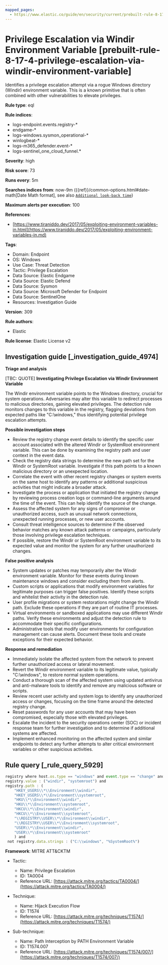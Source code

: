 ```yaml
---
mapped_pages:
  - https://www.elastic.co/guide/en/security/current/prebuilt-rule-8-17-4-privilege-escalation-via-windir-environment-variable.html
---
```


# Privilege Escalation via Windir Environment Variable [prebuilt-rule-8-17-4-privilege-escalation-via-windir-environment-variable]

Identifies a privilege escalation attempt via a rogue Windows directory (Windir) environment variable. This is a known primitive that is often combined with other vulnerabilities to elevate privileges.

**Rule type**: eql

**Rule indices**:

* logs-endpoint.events.registry-*
* endgame-*
* logs-windows.sysmon_operational-*
* winlogbeat-*
* logs-m365_defender.event-*
* logs-sentinel_one_cloud_funnel.*

**Severity**: high

**Risk score**: 73

**Runs every**: 5m

**Searches indices from**: now-9m ({{ref}}/common-options.html#date-math[Date Math format], see also [`Additional look-back time`](docs-content://solutions/security/detect-and-alert/create-detection-rule.md#rule-schedule))

**Maximum alerts per execution**: 100

**References**:

* [https://www.tiraniddo.dev/2017/05/exploiting-environment-variables-in.html](https://www.tiraniddo.dev/2017/05/exploiting-environment-variables-in.md)

**Tags**:

* Domain: Endpoint
* OS: Windows
* Use Case: Threat Detection
* Tactic: Privilege Escalation
* Data Source: Elastic Endgame
* Data Source: Elastic Defend
* Data Source: Sysmon
* Data Source: Microsoft Defender for Endpoint
* Data Source: SentinelOne
* Resources: Investigation Guide

**Version**: 309

**Rule authors**:

* Elastic

**Rule license**: Elastic License v2

## Investigation guide [_investigation_guide_4974]

**Triage and analysis**

[TBC: QUOTE]
**Investigating Privilege Escalation via Windir Environment Variable**

The Windir environment variable points to the Windows directory, crucial for system operations. Adversaries may alter this variable to redirect processes to malicious directories, gaining elevated privileges. The detection rule monitors changes to this variable in the registry, flagging deviations from expected paths like "C:\windows," thus identifying potential privilege escalation attempts.

**Possible investigation steps**

* Review the registry change event details to identify the specific user account associated with the altered Windir or SystemRoot environment variable. This can be done by examining the registry path and user context in the event data.
* Check the registry data strings to determine the new path set for the Windir or SystemRoot variable. Investigate if this path points to a known malicious directory or an unexpected location.
* Correlate the event with other recent registry changes or system events on the same host to identify any patterns or additional suspicious activities that might indicate a broader attack.
* Investigate the process or application that initiated the registry change by reviewing process creation logs or command-line arguments around the time of the event. This can help identify the source of the change.
* Assess the affected system for any signs of compromise or unauthorized access, such as unusual network connections, unexpected running processes, or new user accounts.
* Consult threat intelligence sources to determine if the observed behavior matches any known attack patterns or campaigns, particularly those involving privilege escalation techniques.
* If possible, restore the Windir or SystemRoot environment variable to its expected value and monitor the system for any further unauthorized changes.

**False positive analysis**

* System updates or patches may temporarily alter the Windir environment variable. Monitor for these events during known maintenance windows and consider excluding them from alerts.
* Custom scripts or applications that modify environment variables for legitimate purposes can trigger false positives. Identify these scripts and whitelist their activity in the detection rule.
* User profile migrations or system restorations might change the Windir path. Exclude these operations if they are part of routine IT processes.
* Virtual environments or sandboxed applications may use different Windir paths. Verify these environments and adjust the detection rule to accommodate their specific configurations.
* Administrative tools that modify user environments for configuration management can cause alerts. Document these tools and create exceptions for their expected behavior.

**Response and remediation**

* Immediately isolate the affected system from the network to prevent further unauthorized access or lateral movement.
* Revert the Windir environment variable to its legitimate value, typically "C:\windows", to restore normal system operations.
* Conduct a thorough scan of the affected system using updated antivirus and anti-malware tools to identify and remove any malicious software or scripts.
* Review recent user activity and system logs to identify any unauthorized access or changes, focusing on the time frame around the detected registry change.
* Reset passwords for any user accounts that may have been compromised, especially those with elevated privileges.
* Escalate the incident to the security operations center (SOC) or incident response team for further investigation and to determine if additional systems are affected.
* Implement enhanced monitoring on the affected system and similar endpoints to detect any further attempts to alter critical environment variables or other suspicious activities.


## Rule query [_rule_query_5929]

```js
registry where host.os.type == "windows" and event.type == "change" and
registry.value : ("windir", "systemroot") and
registry.path : (
    "HKEY_USERS\\*\\Environment\\windir",
    "HKEY_USERS\\*\\Environment\\systemroot",
    "HKU\\*\\Environment\\windir",
    "HKU\\*\\Environment\\systemroot",
    "HKCU\\*\\Environment\\windir",
    "HKCU\\*\\Environment\\systemroot",
    "\\REGISTRY\\USER\\*\\Environment\\windir",
    "\\REGISTRY\\USER\\*\\Environment\\systemroot",
    "USER\\*\\Environment\\windir",
    "USER\\*\\Environment\\systemroot"
    ) and
 not registry.data.strings : ("C:\\windows", "%SystemRoot%")
```

**Framework**: MITRE ATT&CKTM

* Tactic:

    * Name: Privilege Escalation
    * ID: TA0004
    * Reference URL: [https://attack.mitre.org/tactics/TA0004/](https://attack.mitre.org/tactics/TA0004/)

* Technique:

    * Name: Hijack Execution Flow
    * ID: T1574
    * Reference URL: [https://attack.mitre.org/techniques/T1574/](https://attack.mitre.org/techniques/T1574/)

* Sub-technique:

    * Name: Path Interception by PATH Environment Variable
    * ID: T1574.007
    * Reference URL: [https://attack.mitre.org/techniques/T1574/007/](https://attack.mitre.org/techniques/T1574/007/)



